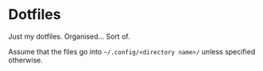 # Dotfiles
Just my dotfiles. Organised... Sort of.

Assume that the files go into `~/.config/<directory name>/` unless specified otherwise.
